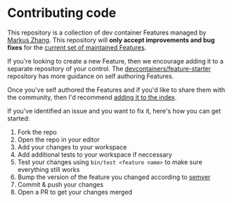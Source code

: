 # Contributing code

This repository is a collection of dev container Features managed by [Markus Zhang].
This repository will **only accept improvements and
bug fixes** for the [current set of maintained Features].

If you're looking to create a new Feature, then we encourage adding it to a
separate repository of your control. The [devcontainers/feature-starter]
repository has more guidance on self authoring Features.

Once you've self authored the Features and if you'd like to share them with
the community, then I'd recommend [adding it to the index].

If you've identified an issue and you want to fix it, here's how you can get
started:

1. Fork the repo
2. Open the repo in your editor
3. Add your changes to your workspace
4. Add additional tests to your workspace if neccessary
5. Test your changes using `bin/test <feature name>` to make sure everything still works
6. Bump the version of the feature you changed according to [semver]
7. Commit & push your changes
8. Open a PR to get your changes merged

[Markus Zhang]: https://github.com/RouL
[current set of maintained Features]: https://github.com/RouL/devcontainer-features/tree/main/src
[devcontainers/feature-starter]: https://github.com/devcontainers/feature-starter#readme
[adding it to the index]: https://github.com/devcontainers/feature-starter#adding-features-to-the-index
[semver]: https://semver.org/
